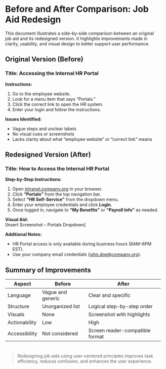 # Before and After Comparison: Job Aid Redesign

This document illustrates a side-by-side comparison between an original job aid and its redesigned version. It highlights improvements made in clarity, usability, and visual design to better support user performance.

## Original Version (Before)

### Title: Accessing the Internal HR Portal

**Instructions:**
1. Go to the employee website.
2. Look for a menu item that says “Portals.”
3. Click the correct link to open the HR system.
4. Enter your login and follow the instructions.

**Issues Identified:**
- Vague steps and unclear labels
- No visual cues or screenshots
- Lacks clarity about what “employee website” or “correct link” means

## Redesigned Version (After)

### Title: How to Access the Internal HR Portal

**Step-by-Step Instructions:**

1. Open [intranet.company.org](http://intranet.company.org) in your browser.
2. Click **“Portals”** from the top navigation bar.
3. Select **“HR Self-Service”** from the dropdown menu.
4. Enter your employee credentials and click **Login**.
5. Once logged in, navigate to **“My Benefits”** or **“Payroll Info”** as needed.

**Visual Aid:**  
[Insert Screenshot – Portals Dropdown]

**Additional Notes:**
- HR Portal access is only available during business hours (8AM–6PM EST).
- Use your company email credentials (john.doe@company.org).

## Summary of Improvements

| Aspect             | Before                     | After                          |
|--------------------|----------------------------|---------------------------------|
| Language           | Vague and generic          | Clear and specific              |
| Structure          | Unorganized list           | Logical step-by-step order      |
| Visuals            | None                       | Screenshot with highlights      |
| Actionability      | Low                        | High                            |
| Accessibility      | Not considered             | Screen reader-compatible format |

#

> Redesigning job aids using user-centered principles improves task efficiency, reduces confusion, and enhances the user experience.

